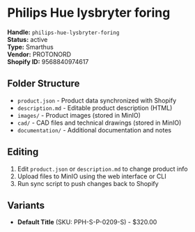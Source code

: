 # Philips Hue lysbryter foring

**Handle:** `philips-hue-lysbryter-foring`  
**Status:** active  
**Type:** Smarthus  
**Vendor:** PROTONORD  
**Shopify ID:** 9568840974617  

## Folder Structure

- `product.json` - Product data synchronized with Shopify
- `description.md` - Editable product description (HTML)
- `images/` - Product images (stored in MinIO)
- `cad/` - CAD files and technical drawings (stored in MinIO)
- `documentation/` - Additional documentation and notes

## Editing

1. Edit `product.json` or `description.md` to change product info
2. Upload files to MinIO using the web interface or CLI
3. Run sync script to push changes back to Shopify

## Variants

- **Default Title** (SKU: PPH-S-P-0209-S) - $320.00
